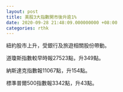 ```yaml
---
layout: post
title: 美股3大指數開市後升逾1%
date: 2020-09-28 21:48:09.000000000 +08:00
categories: rthk
---
```


紐約股市上升，受銀行及旅遊相關股份帶動。

道瓊斯指數較早時報27523點，升349點。

納斯達克指數報11067點，升154點。

標準普爾500指數報3342點，升43點。
